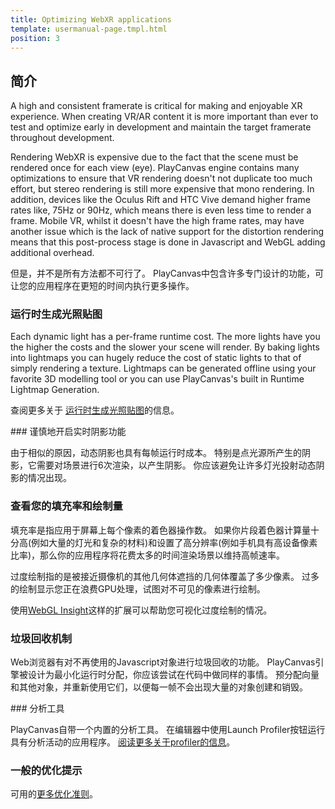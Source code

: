 ```yaml
---
title: Optimizing WebXR applications
template: usermanual-page.tmpl.html
position: 3
---
```


## 简介

A high and consistent framerate is critical for making and enjoyable XR experience. When creating VR/AR content it is more important than ever to test and optimize early in development and maintain the target framerate throughout development.

Rendering WebXR is expensive due to the fact that the scene must be rendered once for each view (eye). PlayCanvas engine contains many optimizations to ensure that VR rendering doesn't not duplicate too much effort, but stereo rendering is still more expensive that mono rendering. In addition, devices like the Oculus Rift and HTC Vive demand higher frame rates like, 75Hz or 90Hz, which means there is even less time to render a frame. Mobile VR, whilst it doesn't have the high frame rates, may have another issue which is the lack of native support for the distortion rendering means that this post-process stage is done in Javascript and WebGL adding additional overhead.

但是，并不是所有方法都不可行了。 PlayCanvas中包含许多专门设计的功能，可让您的应用程序在更短的时间内执行更多操作。

### 运行时生成光照贴图

Each dynamic light has a per-frame runtime cost. The more lights have you the higher the costs and the slower your scene will render. By baking lights into lightmaps you can hugely reduce the cost of static lights to that of simply rendering a texture. Lightmaps can be generated offline using your favorite 3D modelling tool or you can use PlayCanvas's built in Runtime Lightmap Generation.

查阅更多关于 [运行时生成光照贴图][1]的信息。

### 谨慎地开启实时阴影功能

由于相似的原因，动态阴影也具有每帧运行时成本。 特别是点光源所产生的阴影，它需要对场景进行6次渲染，以产生阴影。 你应该避免让许多灯光投射动态阴影的情况出现。

### 查看您的填充率和绘制量

填充率是指应用于屏幕上每个像素的着色器操作数。 如果你片段着色器计算量十分高(例如大量的灯光和复杂的材料)和设置了高分辨率(例如手机具有高设备像素比率)，那么你的应用程序将花费太多的时间渲染场景以维持高帧速率。

过度绘制指的是被接近摄像机的其他几何体遮挡的几何体覆盖了多少像素。 过多的绘制显示您正在浪费GPU处理，试图对不可见的像素进行绘制。

使用[WebGL Insight][2]这样的扩展可以帮助您可视化过度绘制的情况。

### 垃圾回收机制

Web浏览器有对不再使用的Javascript对象进行垃圾回收的功能。 PlayCanvas引擎被设计为最小化运行时分配，你应该尝试在代码中做同样的事情。 预分配向量和其他对象，并重新使用它们，以便每一帧不会出现大量的对象创建和销毁。

### 分析工具

PlayCanvas自带一个内置的分析工具。 在编辑器中使用Launch Profiler按钮运行具有分析活动的应用程序。 [阅读更多关于profiler的信息][3]。

### 一般的优化提示

可用的[更多优化准则][4]。

[1]: /user-manual/graphics/lighting/runtime-lightmaps/
[2]: https://github.com/3Dparallax/insight
[3]: /user-manual/optimization/profiler/
[4]: /user-manual/optimization/guidelines/

